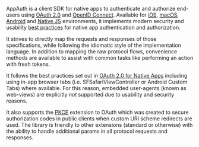 
AppAuth is a client SDK for native apps to authenticate and authorize end-users
using [OAuth 2.0](https://tools.ietf.org/html/rfc6749) and [OpenID Connect](http://openid.net/specs/openid-connect-core-1_0.html). Available for [iOS](https://github.com/openid/AppAuth-iOS),
[macOS](https://github.com/openid/AppAuth-iOS), [Android](https://github.com/openid/AppAuth-Android) and 
[Native JS](https://github.com/openid/AppAuth-JS) environments, it implements modern security and usability
[best practices](https://tools.ietf.org/html/draft-ietf-oauth-native-apps) for
native app authentication and authorization.

It strives to directly map the requests and responses of those specifications, while following
the idiomatic style of the implementation language. In addition to mapping the
raw protocol flows, convenience methods are available to assist with common
tasks like performing an action with fresh tokens.

It follows the best practices set out in 
[OAuth 2.0 for Native Apps](https://tools.ietf.org/html/draft-ietf-oauth-native-apps)
including using in-app browser tabs (i.e. SFSafariViewController or Android Custom Tabs)
where available. For this reason, embedded user-agents (known as web-views) are explicitly
*not* supported due to usability and security reasons.

It also supports the [PKCE](https://tools.ietf.org/html/rfc7636) extension to
OAuth which was created to secure authorization codes in public clients when
custom URI scheme redirects are used. The library is friendly to other
extensions (standard or otherwise) with the ability to handle additional params
in all protocol requests and responses.
